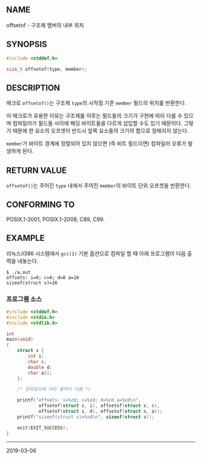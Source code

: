 ## NAME

offsetof - 구조체 멤버의 내부 위치

## SYNOPSIS

```c
#include <stddef.h>

size_t offsetof(type, member);
```

## DESCRIPTION

매크로 `offsetof()`는 구조체 `type`의 시작점 기준 `member` 필드의 위치를 반환한다.

이 매크로가 유용한 이유는 구조체를 이루는 필드들의 크기가 구현에 따라 다를 수 있으며 컴파일러가 필드들 사이에 패딩 바이트들을 다르게 삽입할 수도 있기 때문이다. 그렇기 때문에 한 요소의 오프셋이 반드시 앞쪽 요소들의 크기의 합으로 정해지지 않는다.

`member`가 바이트 경계에 정렬되어 있지 않으면 (즉 비트 필드이면) 컴파일러 오류가 발생하게 된다.

## RETURN VALUE

`offsetof()`는 주어진 `type` 내에서 주어진 `member`의 바이트 단위 오프셋을 반환한다.

## CONFORMING TO

POSIX.1-2001, POSIX.1-2008, C89, C99.

## EXAMPLE

리눅스/i386 시스템에서 `gcc(1)` 기본 옵션으로 컴파일 할 때 아래 프로그램이 다음 출력을 내놓는다.

```
$ ./a.out
offsets: i=0; c=4; d=8 a=16
sizeof(struct s)=16
```

### 프로그램 소스

```c
#include <stddef.h>
#include <stdio.h>
#include <stdlib.h>

int
main(void)
{
    struct s {
        int i;
        char c;
        double d;
        char a[];
    };

    /* 컴파일러에 따라 출력이 다름 */

    printf("offsets: i=%zd; c=%zd; d=%zd a=%zd\n",
            offsetof(struct s, i), offsetof(struct s, c),
            offsetof(struct s, d), offsetof(struct s, a));
    printf("sizeof(struct s)=%zd\n", sizeof(struct s));

    exit(EXIT_SUCCESS);
}
```

----

2019-03-06
